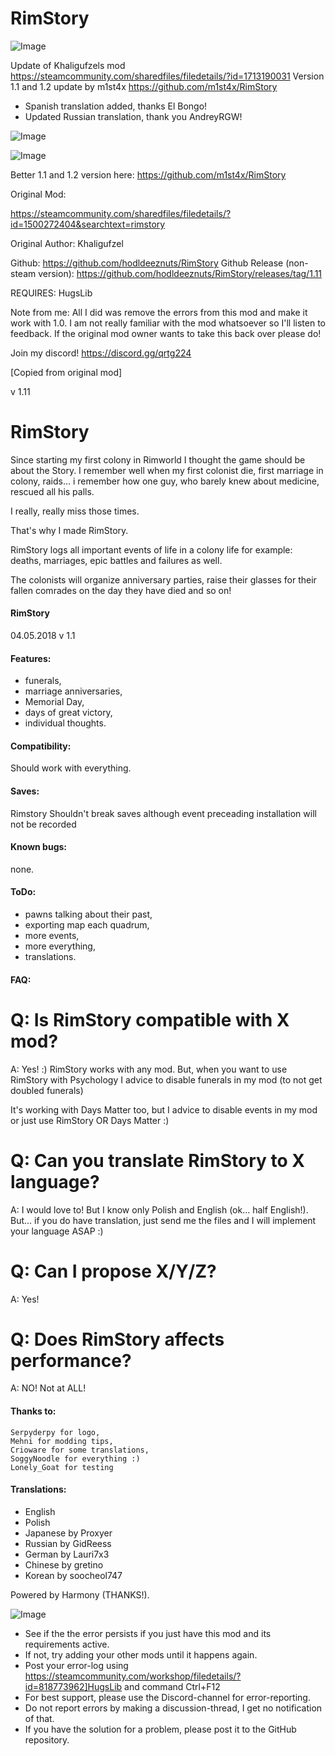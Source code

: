 # RimStory

![Image](https://i.imgur.com/buuPQel.png)

Update of Khaligufzels mod
https://steamcommunity.com/sharedfiles/filedetails/?id=1713190031
Version 1.1 and 1.2 update by m1st4x
https://github.com/m1st4x/RimStory

- Spanish translation added, thanks El Bongo!
- Updated Russian translation, thank you AndreyRGW!

![Image](https://i.imgur.com/pufA0kM.png)

	
![Image](https://i.imgur.com/Z4GOv8H.png)

Better 1.1 and 1.2 version here:
https://github.com/m1st4x/RimStory

Original Mod:

https://steamcommunity.com/sharedfiles/filedetails/?id=1500272404&searchtext=rimstory


Original Author: Khaligufzel

Github: https://github.com/hodldeeznuts/RimStory
Github Release (non-steam version): https://github.com/hodldeeznuts/RimStory/releases/tag/1.11

REQUIRES: HugsLib


Note from me: All I did was remove the errors from this mod and make it work with 1.0. I am not really familiar with the mod whatsoever so I'll listen to feedback. If the original mod owner wants to take this back over please do!

Join my discord! https://discord.gg/qrtg224

[Copied from original mod]

 v 1.11

# RimStory

Since starting my first colony in Rimworld I thought the game should be about the Story.
I remember well when my first colonist die, first marriage in colony, raids... i remember how one guy, who barely knew about medicine, rescued all his palls.

I really, really miss those times.

That's why I made RimStory.

RimStory logs all important events of life in a colony life for example: deaths, marriages, epic battles and failures as well.

The colonists will organize anniversary parties, raise their glasses for their fallen comrades on the day they have died and so on!

#### RimStory 
 04.05.2018 v 1.1

#### Features:

- funerals,
- marriage anniversaries,
- Memorial Day,
- days of great victory,
- individual thoughts.


#### Compatibility:

Should work with everything.


#### Saves:

Rimstory Shouldn't break saves although event preceading installation will not be recorded

#### Known bugs:
none.

#### ToDo:
- pawns talking about their past,
- exporting map each quadrum,
- more events,
- more everything,
- translations.

#### FAQ:

# Q: Is RimStory compatible with X mod?
A: Yes! :) RimStory works with any mod. But, when you want to use RimStory with Psychology I advice to disable funerals in my mod (to not get doubled funerals)

It's working with Days Matter too, but I advice to disable events in my mod or just use RimStory OR Days Matter :)

# Q: Can you translate RimStory to X language?
A: I would love to! But I know only Polish and English (ok... half English!). But... if you do have translation, just send me the files and I will implement your language ASAP :)

# Q: Can I propose X/Y/Z?
A: Yes!

# Q: Does RimStory affects performance?
A: NO! Not at ALL!

#### Thanks to:

	Serpyderpy for logo,
	Mehni for modding tips,
	Crioware for some translations, 
	SoggyNoodle for everything :)
	Lonely_Goat for testing
	
#### Translations:
- English
- Polish
- Japanese by Proxyer
- Russian by GidReess
- German by Lauri7x3
- Chinese by gretino
- Korean by soocheol747

	
Powered by Harmony (THANKS!).

![Image](https://i.imgur.com/PwoNOj4.png)



-  See if the the error persists if you just have this mod and its requirements active.
-  If not, try adding your other mods until it happens again.
-  Post your error-log using https://steamcommunity.com/workshop/filedetails/?id=818773962]HugsLib and command Ctrl+F12
-  For best support, please use the Discord-channel for error-reporting.
-  Do not report errors by making a discussion-thread, I get no notification of that.
-  If you have the solution for a problem, please post it to the GitHub repository.




